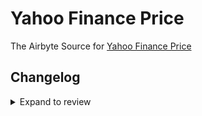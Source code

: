 # Yahoo Finance Price

The Airbyte Source for [Yahoo Finance Price](https://finance.yahoo.com/)

## Changelog

<details>
  <summary>Expand to review</summary>

| Version | Date       | Pull Request                                             | Subject                                                                         |
| :------ | :--------- | :------------------------------------------------------- | :------------------------------------------------------------------------------ |
| 0.2.5   | 2024-05-28 | [38602](https://github.com/airbytehq/airbyte/pull/38602) | Remove parameters macro and make compatible with builder                        |
| 0.2.4   | 2024-04-19 | [37295](https://github.com/airbytehq/airbyte/pull/37295) | Updating to 0.80.0 CDK                                                          |
| 0.2.3   | 2024-04-18 | [37295](https://github.com/airbytehq/airbyte/pull/37295) | Manage dependencies with Poetry.                                                |
| 0.2.2   | 2024-04-15 | [37295](https://github.com/airbytehq/airbyte/pull/37295) | Base image migration: remove Dockerfile and use the python-connector-base image |
| 0.2.1   | 2024-04-12 | [37295](https://github.com/airbytehq/airbyte/pull/37295) | schema descriptions                                                             |
| 0.2.0   | 2023-08-22 | [29355](https://github.com/airbytehq/airbyte/pull/29355) | Migrate to no-code framework                                                    |
| 0.1.3   | 2022-03-23 | [10563](https://github.com/airbytehq/airbyte/pull/10563) | 🎉 Source Yahoo Finance Price                                                   |

</details>